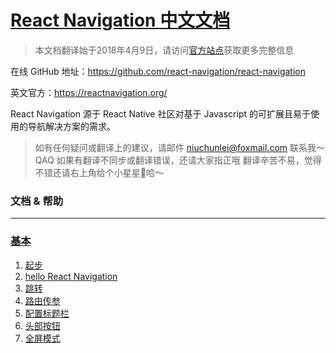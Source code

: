 # [React Navigation 中文文档](https://github.com/natureStory/react-navigation-in-Chinese)

> 本文档翻译始于2018年4月9日，请访问[官方站点](https://reactnavigation.org/)获取更多完整信息

在线 GitHub 地址：https://github.com/react-navigation/react-navigation

英文官方：https://reactnavigation.org/

React Navigation 源于 React Native 社区对基于 Javascript 的可扩展且易于使用的导航解决方案的需求。

> 如有任何疑问或翻译上的建议，请邮件 niuchunlei@foxmail.com 联系我～ QAQ
> 如果有翻译不同步或翻译错误，还请大家指正哦
> 翻译辛苦不易，觉得不错还请右上角给个小星星🌟哈～

### 文档 & 帮助

- - -

### [基本](./fundamentals)

1. [起步](./fundamentals/start.md)
1. [hello React Navigation](./fundamentals/hello-react-navigation.md)
1. [跳转](./fundamentals/navigating.md)
1. [路由传参](./fundamentals/params.md)
1. [配置标题栏](./fundamentals/headers.md)
1. [头部按钮](./fundamentals/header-buttons.md)
1. [全屏模式](./fundamentals/modal.md)
<!--
1. [下一步](./fundamentals/next-steps.md)
1. [专业术语](./fundamentals/glossary-of-terms.md)

### [我能做什么](./howDoIdo)

1. [选项卡导航](./howDoIdo/tab-based-navigation.md)
1. [抽屉导航](./howDoIdo/drawer-based-navigation.md)
1. [认证流程](./howDoIdo/auth-flow.md)
1. [iPhone X 适配](./howDoIdo/handling-iphonex.md)
1. [基于路由的不同状态栏配置](./howDoIdo/status-bar.md)
1. [自定义 Android 后退按钮](./howDoIdo/custom-android-back-button-handling.md)
1. [从任意组件访问导航 prop](./howDoIdo/connecting-navigation-prop.md)
1. [脱离 navigation prop 的导航](./howDoIdo/navigating-without-navigation-prop.md)
1. [深度链接](./howDoIdo/deep-linking.md)
1. [屏幕追踪](./howDoIdo/screen-tracking.md)
1. [Redux 集成](./howDoIdo/redux-integration.md)

### [构建您自己的导航](./build)

1. [浏览](./build/custom-navigator-overview.md)
1. [路由](./build/routers.md)
1. [自定义导航](./build/custom-navigators.md)
1. [自定义路由](./build/custom-routers.md)
1. [导航视图](./build/navigation-views.md)
1. [转换器](./build/transitioner.md)

### [附加信息](./meta)

1. [优缺点](meta/pitch.md)
1. [代替库](./meta/alternatives.md)
1. [贡献](./meta/pitch.md)


### [API](./API)

1. [](./API)
1. [](./API)
1. [](./API)
1. [](./API)
1. [](./API)
1. [](./API)


-->